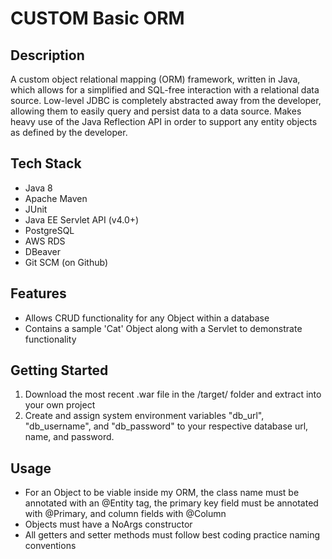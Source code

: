 # CUSTOM Basic ORM

## Description
A custom object relational mapping (ORM) framework, written in Java, which allows for a simplified and SQL-free interaction with a relational data source. Low-level JDBC is completely abstracted away from the developer, allowing them to easily query and persist data to a data source. Makes heavy use of the Java Reflection API in order to support any entity objects as defined by the developer.


## Tech Stack
- Java 8
- Apache Maven
- JUnit
- Java EE Servlet API (v4.0+)
- PostgreSQL
- AWS RDS
- DBeaver
- Git SCM (on Github)

## Features
- Allows CRUD functionality for any Object within a database
- Contains a sample 'Cat' Object along with a Servlet to demonstrate functionality

## Getting Started
1. Download the most recent .war file in the /target/ folder and extract into your own project
2. Create and assign system environment variables "db_url", "db_username", and "db_password" to your respective database url, name, and password.

## Usage
- For an Object to be viable inside my ORM, the class name must be annotated with an @Entity tag, the primary key field must be annotated with @Primary,
and column fields with @Column
- Objects must have a NoArgs constructor
- All getters and setter methods must follow best coding practice naming conventions
